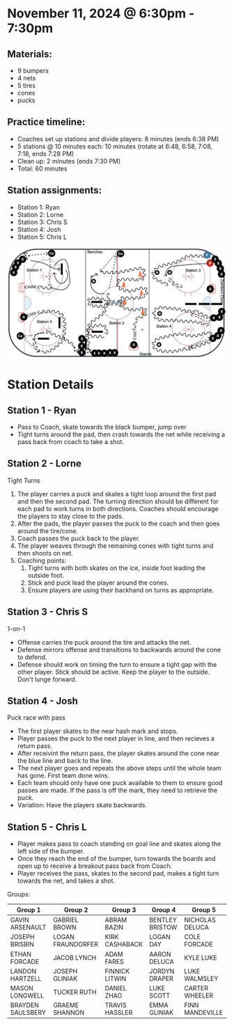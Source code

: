 
# November 11, 2024 @ 6:30pm - 7:30pm

## Materials:
- 9 bumpers
- 4 nets
- 5 tires
- cones
- pucks

## Practice timeline:
- Coaches set up stations and divide players: 8 minutes (ends 6:38 PM)
- 5 stations @ 10 minutes each: 10 minutes (rotate at 6:48, 6:58, 7:08, 7:18, ends 7:28 PM)
- Clean up: 2 minutes (ends 7:30 PM)
- Total: 60 minutes

## Station assignments:
- Station 1: Ryan
- Station 2: Lorne
- Station 3: Chris S
- Station 4: Josh
- Station 5: Chris L
  
<img src="https://github.com/salter14/hockey/blob/main/drill_diagrams/Practice_layout_20241111_v2.png" alt="alt" width="800px">

# Station Details

## Station 1 - Ryan
- Pass to Coach, skate towards the black bumper, jump over
- Tight turns around the pad, then crash towards the net while receiving a pass back from coach to take a shot.

## Station 2 - Lorne
Tight Turns
1. The player carries a puck and skates a tight loop around the first pad and then the second pad. The turning direction should be different for each pad to work turns in both directions. Coaches should encourage the players to stay close to the pads.
1. After the pads, the player passes the puck to the coach and then goes around the tire/cone.
1. Coach passes the puck back to the player.
1. The player weaves through the remaining cones with tight turns and then shoots on net.
1. Coaching points:
   1. Tight turns with both skates on the ice, inside foot leading the outside foot.
   2. Stick and puck lead the player around the cones.
   3. Ensure players are using their backhand on turns as appropriate.

## Station 3 - Chris S
1-on-1
- Offense carries the puck around the tire and attacks the net.
- Defense mirrors offense and transitions to backwards around the cone to defend.
- Defense should work on timing the turn to ensure a tight gap with the other player. Stick should be active. Keep the player to the outside. Don't lunge forward.


## Station 4 - Josh
Puck race with pass
- The first player skates to the near hash mark and stops.
- Player passes the puck to the next player in line, and then recieves a return pass.
- After receivint the return pass, the player skates around the cone near the blue line and back to the line.
- The next player goes and repeats the above steps until the whole team has gone. First team done wins.
- Each team should only have one puck available to them to ensure good passes are made. If the pass is off the mark, they need to retrieve the puck.
- Variation: Have the players skate backwards. 

## Station 5 - Chris L
- Player makes pass to coach standing on goal line and skates along the left side of the bumper.
- Once they reach the end of the bumper, turn towards the boards and open up to receive a breakout pass back from Coach.
- Player receives the pass, skates to the second pad, makes a tight turn towards the net, and takes a shot.

Groups:

| Group 1 | Group 2 | Group 3 | Group 4 | Group 5|
| ---- | ---- | ---- | ---- | ---- |
| GAVIN ARSENAULT | GABRIEL BROWN | ABRAM BAZIN | BENTLEY BRISTOW | NICHOLAS DELUCA |
| JOSEPH BRISBIN | LOGAN FRAUNDORFER | KIRK CASHABACK | LOGAN DAY | COLE FORCADE |
| ETHAN FORCADE | JACOB LYNCH | ADAM FARES | AARON DELUCA | KYLE LUKE |
| LANDON HARTZELL | JOSEPH GLINIAK | FINNICK LITWIN | JORDYN DRAPER | LUKE WALMSLEY |
| MASON LONGWELL | TUCKER RUTH | DANIEL ZHAO | LUKE SCOTT | CARTER WHEELER |
| BRAYDEN SAULSBERY | GRAEME SHANNON | TRAVIS HASSLER | EMMA GLINIAK | FINN MANDEVILLE |

